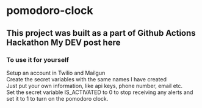 # pomodoro-clock
## This project was built as a part of Github Actions Hackathon My DEV post here

### To use it for yourself
Setup an account in Twilio and Mailgun</br>
Create the secret variables with the same names I have created</br>
Just put your own information, like api keys, phone number, email etc.</br>
Set the secret variable IS_ACTIVATED to 0 to stop receiving any alerts and set it to 1 to turn on the pomodoro clock.</br>
